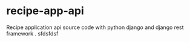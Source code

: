 # recipe-app-api
Recipe application api source code with python django  and django rest framework .
sfdsfdsf
